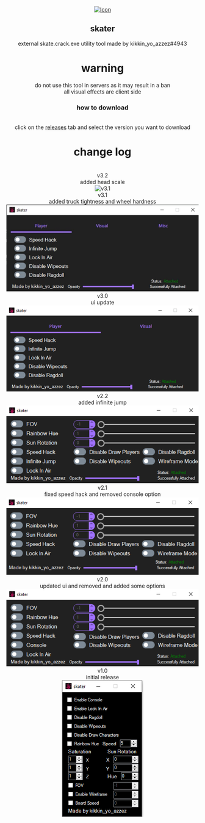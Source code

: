 <div align="center">
  <a href="https://github.com/USBMenus/skater">
    <img src="skate.launcher.ico" alt="Icon" width="40" height="40">
  </a>

<h2 align="center">skater</h2>

  <p align="center">
    external skate.crack.exe utility tool made by kikkin_yo_azzez#4943
  </p>
  <h1>warning</h1>
  do not use this tool in servers as it may result in a ban
  <br>
  all visual effects are client side
  <h3 align="center">how to download</h3>
  <br>
  click on the <a href="https://github.com/USBMenus/skater/releases">releases</a> tab and select the version you want to download
  <br>
  <h1 align="center">change log</h1>
  <br>
   v3.2
  <br>
  added head scale
  <br>
<img src="images/v3.2.gif" alt="v3.1">
  <br>
   v3.1
  <br>
  added truck tightness and wheel hardness
  <br>
<img src="images/v3.1.gif" alt="v3.1">
  <br>
   v3.0
  <br>
  ui update
  <br>
<img src="images/v3.0.gif" alt="v3.0">
  <br>
  v2.2
  <br>
  added infinite jump
  <br>
<img src="images/v2.2.PNG" alt="v2.2">
  <br>
  v2.1
  <br>
  fixed speed hack and removed console option
  <br>
<img src="images/v2.1.png" alt="v2.1">
  <br>
  v2.0
  <br>
  updated ui and removed and added some options
  <br>
<img src="images/image.png" alt="v2.0">
  <br>
  v1.0
  <br>
  initial release
  <br>
<img src="images/screenshot.PNG" alt="v1.0">
  <br>
</div>
